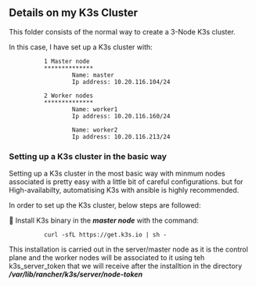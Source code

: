 ## Details on my K3s Cluster

This folder consists of the normal way to create a 3-Node K3s cluster.

In this case, I have set up a K3s cluster with:
    
              1 Master node
              **************
                      Name: master
                      Ip address: 10.20.116.104/24
              
              2 Worker nodes
              **************
                      Name: worker1
                      Ip address: 10.20.116.160/24
                      
                      Name: worker2
                      Ip address: 10.20.116.213/24
                      


### Setting up a K3s cluster in the basic way

Setting up a K3s cluster in the most basic way with minmum nodes associated  is pretty easy with a little bit of careful configurations. but for High-availabilty, automatising K3s with ansible is highly recommended.

In order to set up the K3s cluster, below steps are followed:

:tada: Install K3s binary in the ***master node*** with the command:

              curl -sfL https://get.k3s.io | sh -
 This installation is carried out in the server/master node as it is the control plane and the worker nodes will be associated to it using teh k3s_server_token that we will receive after the installtion in the directory ***/var/lib/rancher/k3s/server/node-token***

